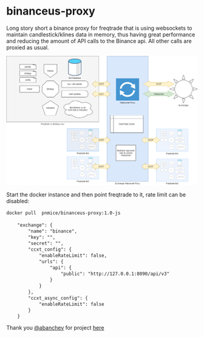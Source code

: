 # binanceus-proxy

Long story short a binance proxy for freqtrade that is using websockets to maintain candlestick/klines data in memory, thus having great performance and reducing the amount of API calls to the Binance api.
All other calls are proxied as usual.

![Schematics](proxy_scheme.png)

Start the docker instance and then point freqtrade to it, rate limit can be disabled:
```
docker pull  pnmice/binanceus-proxy:1.0-js

    "exchange": {
        "name": "binance",
        "key": "",
        "secret": "",
        "ccxt_config": {
            "enableRateLimit": false,
            "urls": {
                "api": {
                    "public": "http://127.0.0.1:8090/api/v3"
                }
            }
        },
        "ccxt_async_config": {
            "enableRateLimit": false
        }
    }
```
Thank you [@abanchev](https://github.com/abanchev) for project [here](https://github.com/abanchev/binance-proxy)
